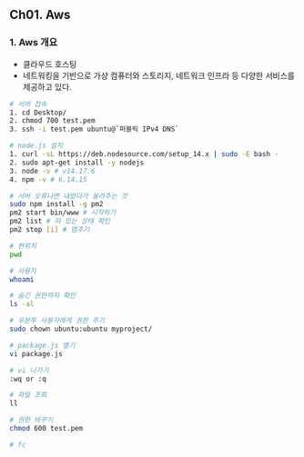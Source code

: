 ## Ch01. Aws

### 1. Aws 개요
- 클라우드 호스팅  
- 네트워킹을 기반으로 가상 컴퓨터와 스토리지, 네트워크 인프라 등 다양한 서비스를 제공하고 있다.  

```bash
# 서버 접속
1. cd Desktop/
2. chmod 700 test.pem
3. ssh -i test.pem ubuntu@`퍼블릭 IPv4 DNS`

# node.js 설치
1. curl -sL https://deb.nodesource.com/setup_14.x | sudo -E bash -
2. sudo apt-get install -y nodejs
3. node -v # v14.17.6
4. npm -v # 6.14.15

# 서버 오류나면 내렸다가 올려주는 것
sudo npm install -g pm2
pm2 start bin/www # 시작하기
pm2 list # 떠 있는 상태 확인
pm2 stop [i] # 멈추기

# 현위치
pwd

# 사용자
whoami

# 숨긴 권한까지 확인
ls -al

# 우분투 사용자에게 권한 주기
sudo chown ubuntu:ubuntu myproject/

# package.js 열기
vi package.js

# vi 나가기
:wq or :q

# 파일 조회
ll

# 권한 바꾸기
chmod 600 test.pem

# fc
```